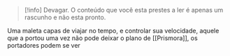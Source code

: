 >[!info] Devagar.
>O conteúdo que você esta prestes a ler é apenas um rascunho e não esta pronto.

Uma maleta capas de viajar no tempo, e controlar sua velocidade, aquele que a portou uma vez não pode deixar o plano de [[Prismora]], os portadores podem se ver